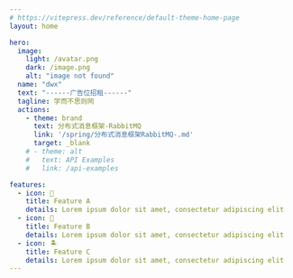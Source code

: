 ```yaml
---
# https://vitepress.dev/reference/default-theme-home-page
layout: home

hero:
  image:
    light: /avatar.png
    dark: /image.png
    alt: "image not found"
  name: "dwx"
  text: "------广告位招租------"
  tagline: 学而不思则罔
  actions:
    - theme: brand
      text: 分布式消息框架-RabbitMQ
      link: '/spring/分布式消息框架RabbitMQ-.md'
      target: _blank
    # - theme: alt
    #   text: API Examples
    #   link: /api-examples

features:
  - icon: 🏰
    title: Feature A
    details: Lorem ipsum dolor sit amet, consectetur adipiscing elit
  - icon: 🌇
    title: Feature B
    details: Lorem ipsum dolor sit amet, consectetur adipiscing elit
  - icon: 🏝️
    title: Feature C
    details: Lorem ipsum dolor sit amet, consectetur adipiscing elit
---
```


